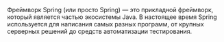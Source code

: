 Фреймворк Spring (или просто Spring) — это прикладной фреймворк, 
который является частью экосистемы Java. 
В настоящее время Spring используется для написания самых разных программ,
от крупных серверных решений до средств автоматизации тестирования.